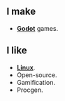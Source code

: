 ## I make

- **[Godot](https://github.com/godotengine/godot)** games.

## I like

- **[Linux](https://github.com/torvalds/linux)**.
- Open-source.
- Gamification.
- Procgen.
